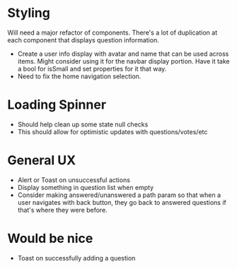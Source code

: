 # Styling
Will need a major refactor of components. There's a lot of duplication at each component that displays question information.
- Create a user info display with avatar and name that can be used across items. Might consider using it for the navbar display portion. Have it take a bool for isSmall and set properties for it that way.
- Need to fix the home navigation selection.

# Loading Spinner
- Should help clean up some state null checks
- This should allow for optimistic updates with questions/votes/etc
 
 # General UX
 - Alert or Toast on unsuccessful actions
 - Display something in question list when empty
 - Consider making answered/unanswered a path param so that when a user navigates with back button, they go back to answered questions if that's where they were before.

# Would be nice
- Toast on successfully adding a question
